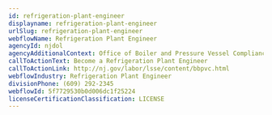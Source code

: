 ```yaml
---
id: refrigeration-plant-engineer
displayname: refrigeration-plant-engineer
urlSlug: refrigeration-plant-engineer
webflowName: Refrigeration Plant Engineer
agencyId: njdol
agencyAdditionalContext: Office of Boiler and Pressure Vessel Compliance
callToActionText: Become a Refrigeration Plant Engineer
callToActionLink: http://nj.gov/labor/lsse/content/bbpvc.html
webflowIndustry: Refrigeration Plant Engineer
divisionPhone: (609) 292-2345
webflowId: 5f7729530b0d006dc1f25224
licenseCertificationClassification: LICENSE
---
```

